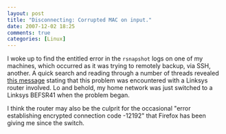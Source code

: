 ```yaml
---
layout: post
title: "Disconnecting: Corrupted MAC on input."
date: 2007-12-02 18:25
comments: true
categories: [Linux]
---
```

I woke up to find the entitled error in the `rsnapshot` logs on one of my machines, which occurred as it was trying to remotely backup, via SSH, another.  A quick search and reading through a number of threads revealed [this message](http://monkey.org/openbsd/archive/misc/0207/msg02592.html) stating that this problem was encountered with a Linksys router involved.  Lo and behold, my home network was just switched to a Linksys BEFSR41 when the problem began.

I think the router may also be the culprit for the occasional "error establishing encrypted connection code -12192" that Firefox has been giving me since the switch.
